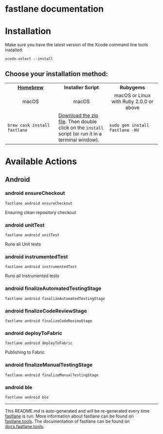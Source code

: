 fastlane documentation
================
# Installation

Make sure you have the latest version of the Xcode command line tools installed:

```
xcode-select --install
```

## Choose your installation method:

<table width="100%" >
<tr>
<th width="33%"><a href="http://brew.sh">Homebrew</a></td>
<th width="33%">Installer Script</td>
<th width="33%">Rubygems</td>
</tr>
<tr>
<td width="33%" align="center">macOS</td>
<td width="33%" align="center">macOS</td>
<td width="33%" align="center">macOS or Linux with Ruby 2.0.0 or above</td>
</tr>
<tr>
<td width="33%"><code>brew cask install fastlane</code></td>
<td width="33%"><a href="https://download.fastlane.tools">Download the zip file</a>. Then double click on the <code>install</code> script (or run it in a terminal window).</td>
<td width="33%"><code>sudo gem install fastlane -NV</code></td>
</tr>
</table>

# Available Actions
## Android
### android ensureCheckout
```
fastlane android ensureCheckout
```
Ensuring clean repository checkout
### android unitTest
```
fastlane android unitTest
```
Runs all Unit tests
### android instrumentedTest
```
fastlane android instrumentedTest
```
Runs all Instrumented tests
### android finalizeAutomatedTestingStage
```
fastlane android finalizeAutomatedTestingStage
```

### android finalizeCodeReviewStage
```
fastlane android finalizeCodeReviewStage
```

### android deployToFabric
```
fastlane android deployToFabric
```
Publishing to Fabric
### android finalizeManualTestingStage
```
fastlane android finalizeManualTestingStage
```

### android ble
```
fastlane android ble
```


----

This README.md is auto-generated and will be re-generated every time [fastlane](https://fastlane.tools) is run.
More information about fastlane can be found on [fastlane.tools](https://fastlane.tools).
The documentation of fastlane can be found on [docs.fastlane.tools](https://docs.fastlane.tools).
